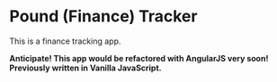 # Pound (Finance) Tracker

This is a finance tracking app.

__Anticipate! This app would be refactored with AngularJS very soon! Previously written in Vanilla JavaScript.__
